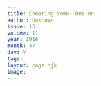 ```yaml
---
title: Cheering Some- One On
author: Unknown
issue: 15
volume: 11
year: 1916
month: 47
day: V
tags:
layout: page.njk
image:
---
```


